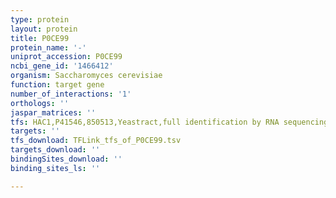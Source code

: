 ```yaml
---
type: protein
layout: protein
title: P0CE99
protein_name: '-'
uniprot_accession: P0CE99
ncbi_gene_id: '1466412'
organism: Saccharomyces cerevisiae
function: target gene
number_of_interactions: '1'
orthologs: ''
jaspar_matrices: ''
tfs: HAC1,P41546,850513,Yeastract,full identification by RNA sequencing,25275008%5Buid%5D+OR+24170807%5Buid%5D,No
targets: ''
tfs_download: TFLink_tfs_of_P0CE99.tsv
targets_download: ''
bindingSites_download: ''
binding_sites_ls: ''

---
```

